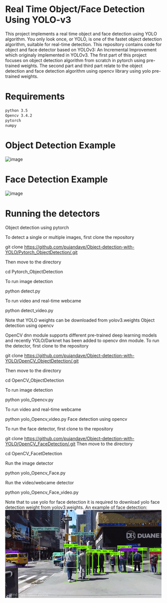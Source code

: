 # Real Time Object/Face Detection Using YOLO-v3

This project implements a real time object and face detection using YOLO algorithm. You only look once, or YOLO, is one of the fastet object detection algorithm, suitable for real-time detection. This repository contains code for object and face detector based on YOLOv3: An Incremental Improvement which originaly implemented in YOLOv3. The first part of this project focuses on object detection algorithm from scratch in pytorch using pre-trained weights. The second part and third part relate to the object detection and face detection algorithm using opencv library using yolo pre-trained weights.

# Requirements

    python 3.5
    Opencv 3.4.2
    pytorch
    numpy

# Object Detection Example
![image](https://user-images.githubusercontent.com/78218075/144877292-33f5e864-9997-4bcf-b25e-40070d21ba14.png)

# Face Detection Example

![image](https://user-images.githubusercontent.com/78218075/144877531-164fb599-80c3-4be6-9778-327a14238f32.png)

# Running the detectors

Object detection using pytorch

To detect a single or multiple images, first clone the repository

git clone https://github.com/pujandave/Object-detection-with-YOLO/Pytorch_ObjectDetection/.git

Then move to the directory

cd Pytorch_ObjectDetection

To run image detection

python detect.py

To run video and real-time webcame

python detect_video.py

Note that YOLO weights can be downloaded from yolov3.weights
Object detection using opencv

OpenCV dnn module supports different pre-trained deep learning models and recently YOLO/Darknet has been added to opencv dnn module. To run the detector, first clone to the repository

git clone https://github.com/pujandave/Object-detection-with-YOLO/OpenCV_ObjectDetection/.git

Then move to the directory

cd OpenCV_ObjectDetection

To run image detection

python yolo_Opencv.py

To run video and real-time webcame

python yolo_Opencv_video.py
Face detection using opencv

To run the face detector, first clone to the repository

git clone https://github.com/pujandave/Object-detection-with-YOLO/OpenCV_FaceDetection/.git Then move to the directory

cd OpenCV_FacetDetection

Run the image detector

python yolo_Opencv_Face.py

Run the video/webcame detector

python yolo_Opencv_Face_video.py

Note that to use yolo for face detection it is required to download yolo face detection weight from yolov3.weights. An example of face detection:
![image](https://github.com/Pujandave/Object-detection-with-YOLO/blob/main/1*NLnnf_M4Nlm4p1GAWrWUCQ.gif)

